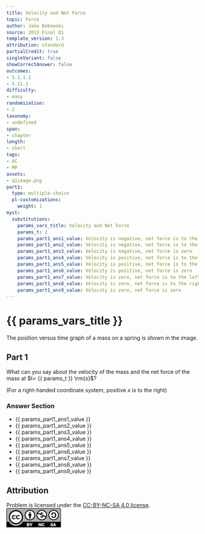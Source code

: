 ```yaml
---
title: Velocity and Net Force
topic: Force
author: Jake Bobowski
source: 2013 Final Q1
template_version: 1.3
attribution: standard
partialCredit: true
singleVariant: false
showCorrectAnswer: false
outcomes:
- 5.1.1.1
- 5.11.1
difficulty:
- easy
randomization:
- 2
taxonomy:
- undefined
span:
- chapter
length:
- short
tags:
- AC
- MP
assets:
- q1image.png
part1:
  type: multiple-choice
  pl-customizations:
    weight: 1
myst:
  substitutions:
    params_vars_title: Velocity and Net Force
    params_t: 2
    params_part1_ans1_value: Velocity is negative, net force is to the left
    params_part1_ans2_value: Velocity is negative, net force is to the right
    params_part1_ans3_value: Velocity is negative, net force is zero
    params_part1_ans4_value: Velocity is positive, net force is to the left
    params_part1_ans5_value: Velocity is positive, net force is to the right
    params_part1_ans6_value: Velocity is positive, net force is zero
    params_part1_ans7_value: Velocity is zero, net force is to the left
    params_part1_ans8_value: Velocity is zero, net force is to the right
    params_part1_ans9_value: Velocity is zero, net force is zero
---
```

# {{ params_vars_title }}
The position versus time graph of a mass on a spring is shown in the image.

<pl-figure file-name= "figure0.png" type="dynamic" width="800px" ></pl-figure>

## Part 1

What can you say about the velocity of the mass and the net force of the mass at $t= {{ params_t }} \rm{s}$?

(For a right-handed coordinate system, positive $x$ is to the right)

### Answer Section

- {{ params_part1_ans1_value }}
- {{ params_part1_ans2_value }}
- {{ params_part1_ans3_value }}
- {{ params_part1_ans4_value }}
- {{ params_part1_ans5_value }}
- {{ params_part1_ans6_value }}
- {{ params_part1_ans7_value }}
- {{ params_part1_ans8_value }}
- {{ params_part1_ans9_value }}

## Attribution

Problem is licensed under the [CC-BY-NC-SA 4.0 license](https://creativecommons.org/licenses/by-nc-sa/4.0/).<br> ![The Creative Commons 4.0 license requiring attribution-BY, non-commercial-NC, and share-alike-SA license.](https://raw.githubusercontent.com/firasm/bits/master/by-nc-sa.png)